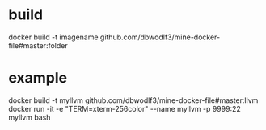 # build
docker build -t imagename github.com/dbwodlf3/mine-docker-file#master:folder

# example
docker build -t myllvm github.com/dbwodlf3/mine-docker-file#master:llvm
docker run -it -e "TERM=xterm-256color" --name myllvm -p 9999:22 myllvm bash